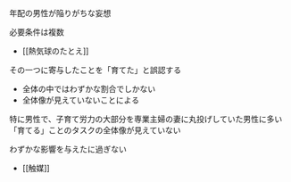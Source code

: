 
年配の男性が陥りがちな妄想

必要条件は複数
- [[熱気球のたとえ]]

その一つに寄与したことを「育てた」と誤認する
- 全体の中ではわずかな割合でしかない
- 全体像が見えていないことによる

特に男性で、子育て労力の大部分を専業主婦の妻に丸投げしていた男性に多い
「育てる」ことのタスクの全体像が見えていない

わずかな影響を与えたに過ぎない
- [[触媒]]
